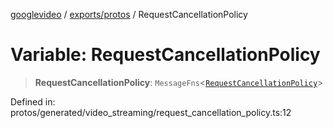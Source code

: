 [googlevideo](../../../README.md) / [exports/protos](../README.md) / RequestCancellationPolicy

# Variable: RequestCancellationPolicy

> **RequestCancellationPolicy**: `MessageFns`\<[`RequestCancellationPolicy`](../interfaces/RequestCancellationPolicy.md)\>

Defined in: protos/generated/video\_streaming/request\_cancellation\_policy.ts:12
